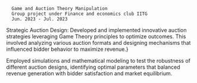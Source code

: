       Game and Auction Theory Manipulation
      Group project under Finance and economics club IITG 
      Jun. 2023 - Jul. 2023
     


Strategic Auction Design: Developed and implemented innovative auction strategies leveraging Game Theory principles to optimize outcomes. This involved analyzing various auction formats and designing mechanisms that influenced bidder behavior to maximize revenue.}

Employed simulations and mathematical modeling to test the robustness of different auction designs, identifying optimal parameters that balanced revenue generation with bidder satisfaction and market equilibrium.
